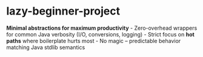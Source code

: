 # lazy-beginner-project
**Minimal abstractions for maximum productivity**   - Zero-overhead wrappers for common Java verbosity (I/O, conversions, logging)   - Strict focus on **hot paths** where boilerplate hurts most   - No magic – predictable behavior matching Java stdlib semantics

